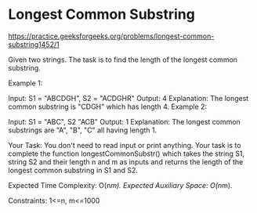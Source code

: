 # Longest Common Substring


https://practice.geeksforgeeks.org/problems/longest-common-substring1452/1


Given two strings. The task is to find the length of the longest common substring.


Example 1:

Input: S1 = "ABCDGH", S2 = "ACDGHR"
Output: 4
Explanation: The longest common substring
is "CDGH" which has length 4.
Example 2:

Input: S1 = "ABC", S2 "ACB"
Output: 1
Explanation: The longest common substrings
are "A", "B", "C" all having length 1.

Your Task:
You don't need to read input or print anything. Your task is to complete the function longestCommonSubstr() which takes the string S1, string S2 and their length n and m as inputs and returns the length of the longest common substring in S1 and S2.


Expected Time Complexity: O(n*m).
Expected Auxiliary Space: O(n*m).


Constraints:
1<=n, m<=1000
